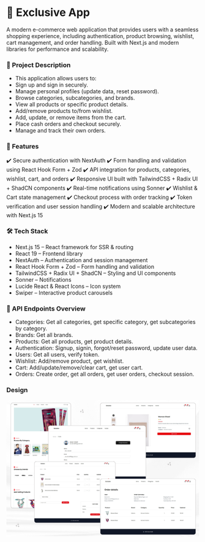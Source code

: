 # 🛒 Exclusive App

A modern e-commerce web application that provides users with a seamless shopping experience, including authentication, product browsing, wishlist, cart management, and order handling. Built with Next.js and modern libraries for performance and scalability.

### 📌 Project Description

- This application allows users to:
- Sign up and sign in securely.
- Manage personal profiles (update data, reset password).
- Browse categories, subcategories, and brands.
- View all products or specific product details.
- Add/remove products to/from wishlist.
- Add, update, or remove items from the cart.
- Place cash orders and checkout securely.
- Manage and track their own orders.

### 🚀 Features
✔️ Secure authentication with NextAuth
✔️ Form handling and validation using React Hook Form + Zod
✔️ API integration for products, categories, wishlist, cart, and orders
✔️ Responsive UI built with TailwindCSS + Radix UI + ShadCN components
✔️ Real-time notifications using Sonner
✔️ Wishlist & Cart state management
✔️ Checkout process with order tracking
✔️ Token verification and user session handling
✔️ Modern and scalable architecture with Next.js 15

### 🛠 Tech Stack
- Next.js 15 – React framework for SSR & routing
- React 19 – Frontend library
- NextAuth – Authentication and session management
- React Hook Form + Zod – Form handling and validation
- TailwindCSS + Radix UI + ShadCN – Styling and UI components
- Sonner – Notifications
- Lucide React & React Icons – Icon system
- Swiper – Interactive product carousels

### 📡 API Endpoints Overview
- Categories: Get all categories, get specific category, get subcategories by category.
- Brands: Get all brands.
- Products: Get all products, get product details.
- Authentication: Signup, signin, forgot/reset password, update user data.
- Users: Get all users, verify token.
- Wishlist: Add/remove product, get wishlist.
- Cart: Add/update/remove/clear cart, get user cart.
- Orders: Create order, get all orders, get user orders, checkout session.

### Design
![E-commerce App Design](https://github.com/AbrarKhalil26/Exclusive-App/blob/main/public/screens/design/design.png)